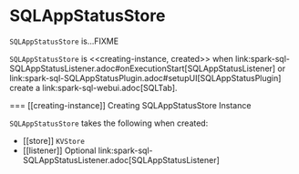 # SQLAppStatusStore

`SQLAppStatusStore` is...FIXME

`SQLAppStatusStore` is <<creating-instance, created>> when link:spark-sql-SQLAppStatusListener.adoc#onExecutionStart[SQLAppStatusListener] or link:spark-sql-SQLAppStatusPlugin.adoc#setupUI[SQLAppStatusPlugin] create a link:spark-sql-webui.adoc[SQLTab].

=== [[creating-instance]] Creating SQLAppStatusStore Instance

`SQLAppStatusStore` takes the following when created:

* [[store]] `KVStore`
* [[listener]] Optional link:spark-sql-SQLAppStatusListener.adoc[SQLAppStatusListener]
